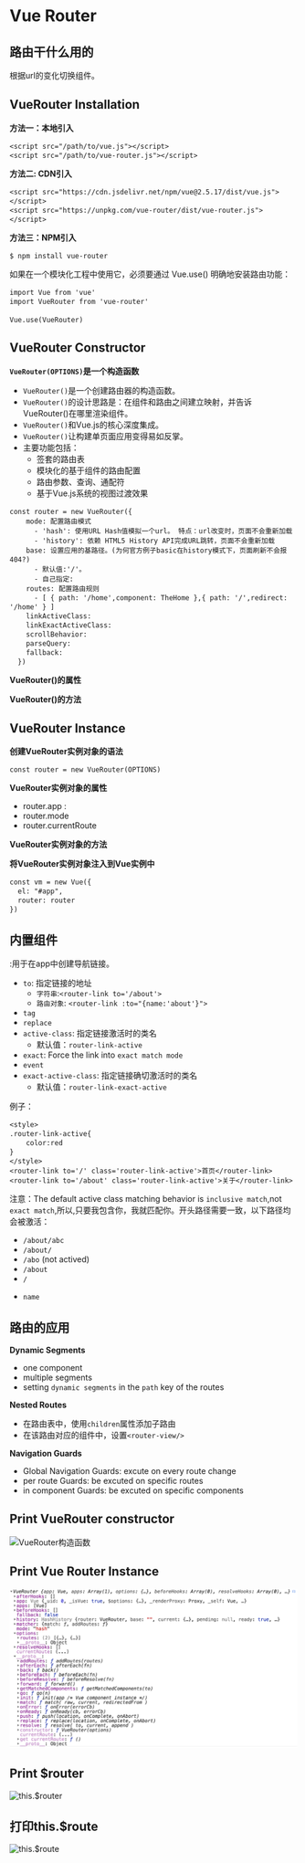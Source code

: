 # Vue Router

## 路由干什么用的
根据url的变化切换组件。

## VueRouter Installation

**方法一：本地引入**

```
<script src="/path/to/vue.js"></script>
<script src="/path/to/vue-router.js"></script>
```
**方法二: CDN引入**

```
<script src="https://cdn.jsdelivr.net/npm/vue@2.5.17/dist/vue.js"></script>
<script src="https://unpkg.com/vue-router/dist/vue-router.js"></script>
```

**方法三：NPM引入**
```
$ npm install vue-router

```
如果在一个模块化工程中使用它，必须要通过 Vue.use() 明确地安装路由功能：
```
import Vue from 'vue'
import VueRouter from 'vue-router'

Vue.use(VueRouter)
```


## VueRouter Constructor

**`VueRouter(OPTIONS)`是一个构造函数**

- `VueRouter()`是一个创建路由器的构造函数。
- `VueRouter()`的设计思路是：在组件和路由之间建立映射，并告诉VueRouter()在哪里渲染组件。
- `VueRouter()`和Vue.js的核心深度集成。
- `VueRouter()`让构建单页面应用变得易如反掌。
- 主要功能包括：
  - 签套的路由表
  - 模块化的基于组件的路由配置
  - 路由参数、查询、通配符
  - 基于Vue.js系统的视图过渡效果

```
const router = new VueRouter({
    mode: 配置路由模式
      - 'hash': 使用URL Hash值模拟一个url。 特点：url改变时，页面不会重新加载
      - 'history': 依赖 HTML5 History API完成URL跳转，页面不会重新加载
    base: 设置应用的基路径。(为何官方例子basic在history模式下，页面刷新不会报404?)
      - 默认值:'/'。
      - 自己指定:
    routes: 配置路由规则
      - [ { path: '/home',component: TheHome },{ path: '/',redirect: '/home' } ]
    linkActiveClass:
    linkExactActiveClass:
    scrollBehavior:
    parseQuery:
    fallback:
  })
```
**VueRouter()的属性**

**VueRouter()的方法**


## VueRouter Instance

**创建VueRouter实例对象的语法**

```
const router = new VueRouter(OPTIONS)
```

**VueRouter实例对象的属性**
- router.app :
- router.mode
- router.currentRoute


**VueRouter实例对象的方法**



**将VueRouter实例对象注入到Vue实例中**

```
const vm = new Vue({
  el: "#app",
  router: router
})
```


## 内置组件

**<router-link>**:用于在app中创建导航链接。

- `to`: 指定链接的地址
  - `字符串`:`<router-link to='/about'>`
  - `路由对象`: `<router-link :to="{name:'about'}">`
- `tag`
- `replace`
- `active-class`: 指定链接激活时的类名
  - 默认值：`router-link-active`
- `exact`: Force the link into `exact match mode`
- `event`
- `exact-active-class`: 指定链接确切激活时的类名
  - 默认值：`router-link-exact-active`

例子：
```
<style>
.router-link-active{
    color:red
}
</style>
<router-link to='/' class='router-link-active'>首页</router-link>
<router-link to='/about' class='router-link-active'>关于</router-link>
```
注意：The default active class matching behavior is `inclusive match`,not `exact match`,所以,只要我包含你，我就匹配你。开头路径需要一致，以下路径均会被激活：
- `/about/abc`
- `/about/`
- `/abo` (not actived)
- `/about`
- `/`

**<router-view>**

- `name`


## 路由的应用

**Dynamic Segments**
- one component
- multiple segments
- setting `dynamic segments` in the `path` key of the routes

**Nested Routes**
- 在路由表中，使用`children`属性添加子路由
- 在该路由对应的组件中，设置`<router-view/>`


**Navigation Guards**
- Global Navigation Guards: excute on every route change
- per route Guards: be excuted on specific routes
- in component Guards: be excuted on specific components


## Print VueRouter constructor
![VueRouter构造函数](images/vuerouter-constructor.png)


## Print Vue Router Instance
![VueRouter构造函数的实例对象](images/vue-router-instance.png)

## Print $router

![this.$router](images/this-router-object.png)

## 打印this.$route

![this.$route](images/this-route-object.png)
